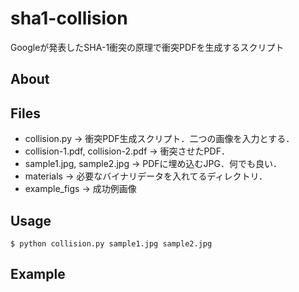 # sha1-collision
Googleが発表したSHA-1衝突の原理で衝突PDFを生成するスクリプト

## About

## Files
* collision.py -> 衝突PDF生成スクリプト．二つの画像を入力とする．
* collision-1.pdf, collision-2.pdf -> 衝突させたPDF．
* sample1.jpg, sample2.jpg -> PDFに埋め込むJPG．何でも良い．
* materials -> 必要なバイナリデータを入れてるディレクトリ．
* example_figs -> 成功例画像

## Usage
```
$ python collision.py sample1.jpg sample2.jpg
```

## Example
